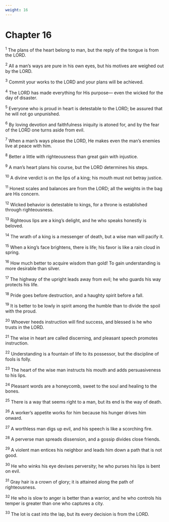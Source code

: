 ```yaml
---
weight: 16
---
```


# Chapter 16

<sup>1</sup> The plans of the heart belong to man, but the reply of the tongue is from the LORD. 

<sup>2</sup> All a man’s ways are pure in his own eyes, but his motives are weighed out by the LORD. 

<sup>3</sup> Commit your works to the LORD and your plans will be achieved. 

<sup>4</sup> The LORD has made everything for His purpose— even the wicked for the day of disaster. 

<sup>5</sup> Everyone who is proud in heart is detestable to the LORD; be assured that he will not go unpunished. 

<sup>6</sup> By loving devotion and faithfulness iniquity is atoned for, and by the fear of the LORD one turns aside from evil. 

<sup>7</sup> When a man’s ways please the LORD, He makes even the man’s enemies live at peace with him. 

<sup>8</sup> Better a little with righteousness than great gain with injustice. 

<sup>9</sup> A man’s heart plans his course, but the LORD determines his steps. 

<sup>10</sup> A divine verdict is on the lips of a king; his mouth must not betray justice. 

<sup>11</sup> Honest scales and balances are from the LORD; all the weights in the bag are His concern. 

<sup>12</sup> Wicked behavior is detestable to kings, for a throne is established through righteousness. 

<sup>13</sup> Righteous lips are a king’s delight, and he who speaks honestly is beloved. 

<sup>14</sup> The wrath of a king is a messenger of death, but a wise man will pacify it. 

<sup>15</sup> When a king’s face brightens, there is life; his favor is like a rain cloud in spring. 

<sup>16</sup> How much better to acquire wisdom than gold! To gain understanding is more desirable than silver. 

<sup>17</sup> The highway of the upright leads away from evil; he who guards his way protects his life. 

<sup>18</sup> Pride goes before destruction, and a haughty spirit before a fall. 

<sup>19</sup> It is better to be lowly in spirit among the humble than to divide the spoil with the proud. 

<sup>20</sup> Whoever heeds instruction will find success, and blessed is he who trusts in the LORD. 

<sup>21</sup> The wise in heart are called discerning, and pleasant speech promotes instruction. 

<sup>22</sup> Understanding is a fountain of life to its possessor, but the discipline of fools is folly. 

<sup>23</sup> The heart of the wise man instructs his mouth and adds persuasiveness to his lips. 

<sup>24</sup> Pleasant words are a honeycomb, sweet to the soul and healing to the bones. 

<sup>25</sup> There is a way that seems right to a man, but its end is the way of death. 

<sup>26</sup> A worker’s appetite works for him because his hunger drives him onward. 

<sup>27</sup> A worthless man digs up evil, and his speech is like a scorching fire. 

<sup>28</sup> A perverse man spreads dissension, and a gossip divides close friends. 

<sup>29</sup> A violent man entices his neighbor and leads him down a path that is not good. 

<sup>30</sup> He who winks his eye devises perversity; he who purses his lips is bent on evil. 

<sup>31</sup> Gray hair is a crown of glory; it is attained along the path of righteousness. 

<sup>32</sup> He who is slow to anger is better than a warrior, and he who controls his temper is greater than one who captures a city. 

<sup>33</sup> The lot is cast into the lap, but its every decision is from the LORD. 


